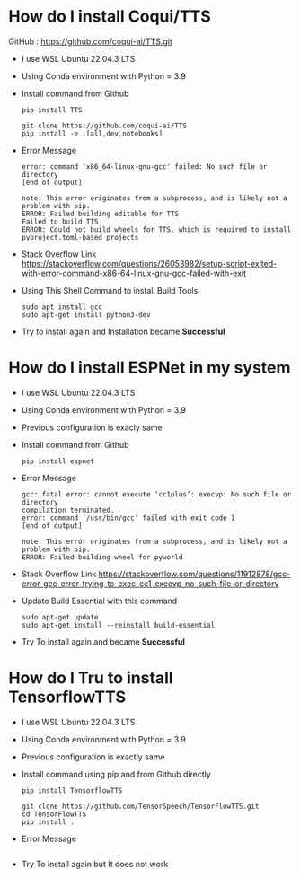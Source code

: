 # How do I install Coqui/TTS
GitHub :  https://github.com/coqui-ai/TTS.git

- I use WSL Ubuntu 22.04.3 LTS
- Using Conda environment with Python = 3.9
- Install command  from Github
    ```shell
    pip install TTS
    ```
    ```
    git clone https://github.com/coqui-ai/TTS
    pip install -e .[all,dev,notebooks]  
    ```
- Error Message 
    ```        
    error: command 'x86_64-linux-gnu-gcc' failed: No such file or directory
    [end of output]
    
    note: This error originates from a subprocess, and is likely not a problem with pip.
    ERROR: Failed building editable for TTS
    Failed to build TTS
    ERROR: Could not build wheels for TTS, which is required to install pyproject.toml-based projects
    ```
- Stack Overflow Link 
    https://stackoverflow.com/questions/26053982/setup-script-exited-with-error-command-x86-64-linux-gnu-gcc-failed-with-exit


- Using This Shell Command to install Build Tools 

    ``` Shell
    sudo apt install gcc
    sudo apt-get install python3-dev
    ```

- Try to install again and Installation became **Successful**




# How do I install ESPNet in my system

- I use WSL Ubuntu 22.04.3 LTS
- Using Conda environment with Python = 3.9
- Previous configuration is exacly same
- Install command  from Github
    ```shell
    pip install espnet
    ```
- Error Message 
    ```
    gcc: fatal error: cannot execute ‘cc1plus’: execvp: No such file or directory
    compilation terminated.
    error: command '/usr/bin/gcc' failed with exit code 1
    [end of output]

    note: This error originates from a subprocess, and is likely not a problem with pip.
    ERROR: Failed building wheel for pyworld
    ```
- Stack Overflow Link 
    https://stackoverflow.com/questions/11912878/gcc-error-gcc-error-trying-to-exec-cc1-execvp-no-such-file-or-directory

- Update Build Essential with this command 
    ```
    sudo apt-get update
    sudo apt-get install --reinstall build-essential
    ```

- Try To install again and became **Successful**


# How do I Tru to install TensorflowTTS

- I use WSL Ubuntu 22.04.3 LTS
- Using Conda environment with Python = 3.9
- Previous configuration is exactly same
- Install command using pip and from Github directly
    ```shell
    pip install TensorflowTTS
    ```
    ```
    git clone https://github.com/TensorSpeech/TensorFlowTTS.git
    cd TensorFlowTTS
    pip install .
    ```
    
- Error Message 
    ```
    ```

- Try To install again but It does not  work
